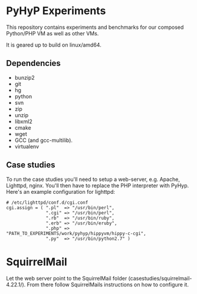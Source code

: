 # PyHyP Experiments

This repository contains experiments and benchmarks for our composed Python/PHP
VM as well as other VMs.

It is geared up to build on linux/amd64.

## Dependencies

 * bunzip2
 * git
 * hg
 * python
 * svn
 * zip
 * unzip
 * libxml2
 * cmake
 * wget
 * GCC (and gcc-multilib).
 * virtualenv

## Case studies

To run the case studies you'll need to setup a web-server, e.g. Apache,
Lighttpd, nginx. You'll then have to replace the PHP interpreter with PyHyp.
Here's an example configuration for lighttpd:

```
# /etc/lighttpd/conf.d/cgi.conf
cgi.assign = ( ".pl"  => "/usr/bin/perl",
               ".cgi" => "/usr/bin/perl",
               ".rb"  => "/usr/bin/ruby",
               ".erb" => "/usr/bin/eruby",
               ".php" => "PATH_TO_EXPERIMENTS/work/pyhyp/hippyvm/hippy-c-cgi",
               ".py"  => "/usr/bin/python2.7" )
```

# SquirrelMail
Let the web server point to the SquirrelMail folder
(casestudies/squirrelmail-4.22.1/). From there follow SquirrelMails
instructions on how to configure it.
